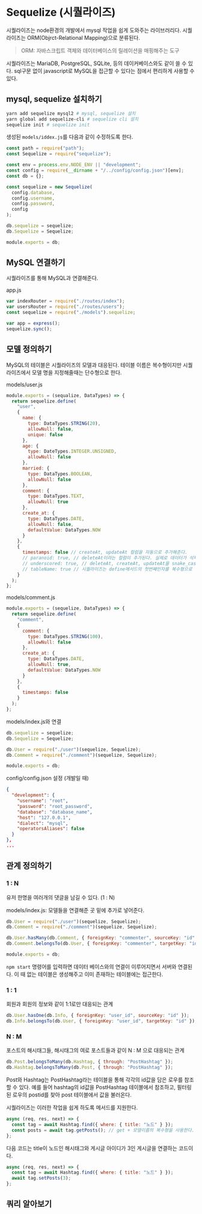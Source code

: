 # Sequelize (시퀄라이즈)

시퀄라이즈는 node환경의 개발에서 mysql 작업을 쉽게 도와주는 라이브러리다. 시퀄라이즈는 ORM(Objrct-Relational Mapping)으로 분류된다.

> ORM: 자바스크립트 객체와 데이터베이스의 릴레이션을 매핑해주는 도구

시퀄라이즈는 MariaDB, PostgreSQL, SQLite, 등의 데이커베이스와도 같이 쓸 수 있다. sql구문 없이 javascript로 MySQL을 접근할 수 있다는 점에서 편리하게 사용할 수 있다.

## mysql, sequelize 설치하기

```zsh
yarn add sequelize mysql2 # mysql, sequelize 설치
yarn global add sequelize-cli # sequelize cli 설치
sequelize init # sequelize init
```

생성된 `models/iddex.js`를 다음과 같이 수정하도록 한다.

```js
const path = require("path");
const Sequelize = require("sequelize");

const env = process.env.NODE_ENV || "development";
const config = require(__dirname + "/../config/config.json")[env];
const db = {};

const sequelize = new Sequelize(
  config.database,
  config.username,
  config.password,
  config
);

db.sequelize = sequelize;
db.Sequelize = Sequelize;

module.exports = db;
```

## MySQL 연결하기

시퀄라이즈를 통해 MySQL과 연결해준다.

app.js

```js
var indexRouter = require("./routes/index");
var usersRouter = require("./routes/users");
const sequelize = require("./models").sequelize;

var app = express();
sequelize.sync();
```

## 모델 정의하기

MySQL의 테이블은 시퀄라이즈의 모델과 대응된다. 테이블 이름은 복수형이지만 시퀄라이즈에서 모델 명을 지정해줄때는 단수형으로 한다.

models/user.js

```js
module.exports = (sequalize, DataTypes) => {
  return sequelize.define(
    "user",
    {
      name: {
        type: DataTypes.STRING(20),
        allowNull: false,
        unique: false
      },
      age: {
        type: DateTypes.INTEGER.UNSIGNED,
        allowNull: false
      },
      married: {
        type: DataTypes.BOOLEAN,
        allowNull: false
      },
      comment: {
        type: DataTypes.TEXT,
        allowNull: true
      },
      create_at: {
        type: DataTypes.DATE,
        allowNull: false,
        defaultValue: DataTypes.NOW
      }
    },
    {
      timestamps: false // createAt, updateAt 컬럼을 자동으로 추가해준다.
      // paranoid: true, // deleteAt이라는 컬럼이 추가된다. 실제로 데이터가 삭제되지 않고 삭제된 데이터값이 들어간다. timestamps가 true일때 사용한다.
      // underscored: true, // deleteAt, createAt, updateAt을 snake_case 식별자로 바꿔준다.
      // tableName: true // 시퀄라이즈는 define메서드의 첫번째인자를 복수형으로 만들어 테이블 이름으로 사용한다. tableName을 true로 하면 이러한 자동 변환을 막아준다.
    }
  );
};
```

models/comment.js

```js
module.exports = (sequelize, DataTypes) => {
  return sequelize.define(
    "comment",
    {
      comment: {
        type: DataTypes.STRING(100),
        allowNull: false
      },
      create_at: {
        type: DataTypes.DATE,
        allowNull: true,
        defaultValue: DataTypes.NOW
      }
    },
    {
      timestamps: false
    }
  );
};
```

models/index.js와 연결

```js
db.sequelize = sequelize;
db.Sequelize = Sequelize;

db.User = require("./user")(sequelize, Sequelize);
db.Comment = require("./comment")(sequelize, Sequelize);

module.exports = db;
```

config/config.json 설정 (개발일 때)

```json
{
  "development": {
    "username": "root",
    "password": "root_password",
    "database": "database_name",
    "host": "127.0.0.1",
    "dialect": "mysql",
    "operatorsAliases": false
  }
},
...
```

## 관계 정의하기

### 1 : N

유저 한명을 여러개의 댓글을 남길 수 있다. (1 : N)

models/index.js: 모델들을 연결해준 곳 밑에 추가로 넣어준다.

```js
db.User = require("./user")(sequelize, Sequelize);
db.Comment = require("./comment")(sequelize, Sequelize);

db.User.hasMany(db.Comment, { foreignKey: "commenter", sourceKey: "id" });
db.Comment.belongsTo(db.User, { foreignKey: "commenter", targetKey: "id" });

module.exports = db;
```

`npm start` 명령어를 입력하면 데이터 베이스와의 연결이 이루어지면서 서버와 연결된다. 이 때 없는 테이블은 생성해주고 이미 존재하는 테이블에는 접근한다.

### 1 : 1

회원과 회원의 정보와 같이 1:1로만 대응되는 관계

```js
db.User.hasOne(db.Info, { foreignKey: "user_id", sourceKey: "id" });
db.Info.belongsTo(db.User, { foreignKey: "user_id", targetKey: "id" });
```

### N : M

포스트의 해시태그들, 해시태그의 여로 포스트들과 같이 N : M 으로 대응되는 관계

```js
db.Post.belongsToMany(db.Hashtag, { through: "PostHashtag" });
db.Hashtag.belongsToMany(db.Post, { through: "PostHashtag" });
```

Post와 Hashtag는 PostHashtag라는 테이블을 통해 각각의 id값을 담은 로우를 참조할 수 있다. 예를 들어 hashtag의 id값을 PostHashtag 테이블에서 참조하고, 필터링된 로우의 postid를 찾아 post 테이블에서 값을 불러온다.

시퀄라이즈는 이러한 작업을 쉽게 하도록 메서드를 지원한다.

```js
async (req, res, next) => {
  const tag = await Hashtag.find({ where: { title: "노드" } });
  const posts = await tag.getPosts(); // get + 모델이름의 복수형을 사용한다.
};
```

다음 코드는 title이 노드인 해시태그와 게시글 아이디가 3인 게시글을 연결하는 코드이다.

```js
async (req, res, next) => {
  const tag = await Hashtag.find({ where: { title: "노드" } });
  await tag.setPosts(3);
};
```

## 쿼리 알아보기
